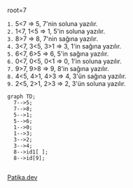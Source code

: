 root=7

`1.`  5<7 $\Rightarrow$ 5, 7'nin soluna yazılır. \
`2.`  1<7, 1<5 $\Rightarrow$ 1, 5'in soluna yazılır. \
`3.`  8>7 $\Rightarrow$ 8, 7'nin sağına yazılır. \
`4.`  3<7, 3<5, 3>1 $\Rightarrow$ 3, 1'in sağına yazılır. \
`5.`  6<7, 6>5 $\Rightarrow$ 6, 5'in sağına yazılır.  \
`6.`  0<7, 0<5, 0<1 $\Rightarrow$ 0, 1'in soluna yazılır.  
`7.`  9>7, 9>8 $\Rightarrow$ 9, 8'in sağına yazılır. \
`8.`  4<5, 4>1, 4>3 $\Rightarrow$ 4, 3'ün sağına yazılır. \
`9.`  2<5, 2>1, 2>3 $\Rightarrow$ 2, 3'ün soluna yazılır. 


```mermaid
graph TD;
  7-->5;
  7-->8;
  5-->1;
  5-->6;
  1-->0;
  1-->3;
  3-->2;
  3-->4;
  8-->id1[ ];
  8-->id[9];
  
```
[Patika.dev](https://www.patika.dev/tr) 
